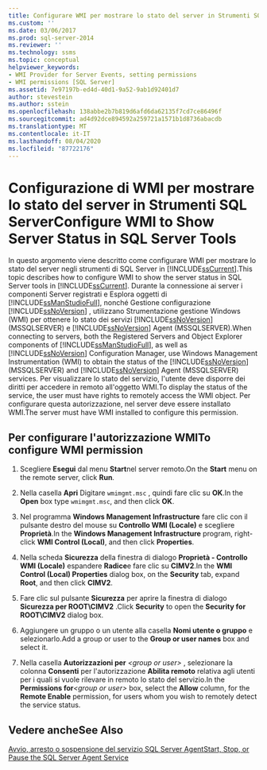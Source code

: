 ```yaml
---
title: Configurare WMI per mostrare lo stato del server in Strumenti SQL Server | Microsoft Docs
ms.custom: ''
ms.date: 03/06/2017
ms.prod: sql-server-2014
ms.reviewer: ''
ms.technology: ssms
ms.topic: conceptual
helpviewer_keywords:
- WMI Provider for Server Events, setting permissions
- WMI permissions [SQL Server]
ms.assetid: 7e97197b-ed4d-40d1-9a52-9ab1d92401d7
author: stevestein
ms.author: sstein
ms.openlocfilehash: 138abbe2b7b819d6afd6da62135f7cd7ce86496f
ms.sourcegitcommit: ad4d92dce894592a259721a1571b1d8736abacdb
ms.translationtype: MT
ms.contentlocale: it-IT
ms.lasthandoff: 08/04/2020
ms.locfileid: "87722176"
---
```

# <a name="configure-wmi-to-show-server-status-in-sql-server-tools"></a><span data-ttu-id="eedd3-102">Configurazione di WMI per mostrare lo stato del server in Strumenti SQL Server</span><span class="sxs-lookup"><span data-stu-id="eedd3-102">Configure WMI to Show Server Status in SQL Server Tools</span></span>
  <span data-ttu-id="eedd3-103">In questo argomento viene descritto come configurare WMI per mostrare lo stato del server negli strumenti di SQL Server in [!INCLUDE[ssCurrent](../includes/sscurrent-md.md)].</span><span class="sxs-lookup"><span data-stu-id="eedd3-103">This topic describes how to configure WMI to show the server status in SQL Server tools in [!INCLUDE[ssCurrent](../includes/sscurrent-md.md)].</span></span> <span data-ttu-id="eedd3-104">Durante la connessione ai server i componenti Server registrati e Esplora oggetti di [!INCLUDE[ssManStudioFull](../includes/ssmanstudiofull-md.md)], nonché Gestione configurazione [!INCLUDE[ssNoVersion](../includes/ssnoversion-md.md)] , utilizzano Strumentazione gestione Windows (WMI) per ottenere lo stato dei servizi [!INCLUDE[ssNoVersion](../includes/ssnoversion-md.md)] (MSSQLSERVER) e [!INCLUDE[ssNoVersion](../includes/ssnoversion-md.md)] Agent (MSSQLSERVER).</span><span class="sxs-lookup"><span data-stu-id="eedd3-104">When connecting to servers, both the Registered Servers and Object Explorer components of [!INCLUDE[ssManStudioFull](../includes/ssmanstudiofull-md.md)], as well as [!INCLUDE[ssNoVersion](../includes/ssnoversion-md.md)] Configuration Manager, use Windows Management Instrumentation (WMI) to obtain the status of the [!INCLUDE[ssNoVersion](../includes/ssnoversion-md.md)] (MSSQLSERVER) and [!INCLUDE[ssNoVersion](../includes/ssnoversion-md.md)] Agent (MSSQLSERVER) services.</span></span> <span data-ttu-id="eedd3-105">Per visualizzare lo stato del servizio, l'utente deve disporre dei diritti per accedere in remoto all'oggetto WMI.</span><span class="sxs-lookup"><span data-stu-id="eedd3-105">To display the status of the service, the user must have rights to remotely access the WMI object.</span></span> <span data-ttu-id="eedd3-106">Per configurare questa autorizzazione, nel server deve essere installato WMI.</span><span class="sxs-lookup"><span data-stu-id="eedd3-106">The server must have WMI installed to configure this permission.</span></span>  
  
##  <a name="to-configure-wmi-permission"></a><a name="SSMSProcedure"></a><span data-ttu-id="eedd3-107">Per configurare l'autorizzazione WMI</span><span class="sxs-lookup"><span data-stu-id="eedd3-107">To configure WMI permission</span></span>  
  
1.  <span data-ttu-id="eedd3-108">Scegliere **Esegui** dal menu **Start**nel server remoto.</span><span class="sxs-lookup"><span data-stu-id="eedd3-108">On the **Start** menu on the remote server, click **Run**.</span></span>  
  
2.  <span data-ttu-id="eedd3-109">Nella casella **Apri** Digitare `wmimgmt.msc` , quindi fare clic su **OK**.</span><span class="sxs-lookup"><span data-stu-id="eedd3-109">In the **Open** box type `wmimgmt.msc`, and then click **OK**.</span></span>  
  
3.  <span data-ttu-id="eedd3-110">Nel programma **Windows Management Infrastructure** fare clic con il pulsante destro del mouse su **Controllo WMI (Locale)** e scegliere **Proprietà**.</span><span class="sxs-lookup"><span data-stu-id="eedd3-110">In the **Windows Management Infrastructure** program, right-click **WMI Control (Local)**, and then click **Properties**.</span></span>  
  
4.  <span data-ttu-id="eedd3-111">Nella scheda **Sicurezza** della finestra di dialogo **Proprietà - Controllo WMI (Locale)** espandere **Radice**e fare clic su **CIMV2**.</span><span class="sxs-lookup"><span data-stu-id="eedd3-111">In the **WMI Control (Local) Properties** dialog box, on the **Security** tab, expand **Root**, and then click **CIMV2**.</span></span>  
  
5.  <span data-ttu-id="eedd3-112">Fare clic sul pulsante **Sicurezza** per aprire la finestra di dialogo **Sicurezza per ROOT\CIMV2** .</span><span class="sxs-lookup"><span data-stu-id="eedd3-112">Click **Security** to open the **Security for ROOT\CIMV2** dialog box.</span></span>  
  
6.  <span data-ttu-id="eedd3-113">Aggiungere un gruppo o un utente alla casella **Nomi utente o gruppo** e selezionarlo.</span><span class="sxs-lookup"><span data-stu-id="eedd3-113">Add a group or user to the **Group or user names** box and select it.</span></span>  
  
7.  <span data-ttu-id="eedd3-114">Nella casella **Autorizzazioni per** _\<group or user>_ , selezionare la colonna **Consenti** per l'autorizzazione **Abilita remoto** relativa agli utenti per i quali si vuole rilevare in remoto lo stato del servizio.</span><span class="sxs-lookup"><span data-stu-id="eedd3-114">In the **Permissions for**_\<group or user>_ box, select the **Allow** column, for the **Remote Enable** permission, for users whom you wish to remotely detect the service status.</span></span>  
  
## <a name="see-also"></a><span data-ttu-id="eedd3-115">Vedere anche</span><span class="sxs-lookup"><span data-stu-id="eedd3-115">See Also</span></span>  
 [<span data-ttu-id="eedd3-116">Avvio, arresto o sospensione del servizio SQL Server Agent</span><span class="sxs-lookup"><span data-stu-id="eedd3-116">Start, Stop, or Pause the SQL Server Agent Service</span></span>](agent/start-stop-or-pause-the-sql-server-agent-service.md)  
  
  
